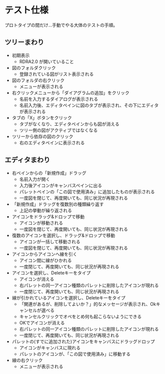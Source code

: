# テスト仕様

プロトタイプの間だけ…手動でやる大体のテストの手順。

## ツリーまわり

- 初期表示
  - RDRA2.0 が開いていること
- 図のフォルダクリック
  - 登録されている図がリスト表示される
- 図のフォルダの右クリック
  - メニューが表示される
- 右クリックメニューから「ダイアグラムの追加」をクリック
  - 名前を入力するダイアログが表示される
  - 名前入力後、エディタペインに図のタブが表示され、その下にエディタが表示される
- タブの「X」ボタンをクリック
  - タブがなくなり、エディタペインからも図が消える
  - ツリー側の図がアクティブではなくなる
- ツリーから依存の図のクリック
  - 右のエディタペインに表示される

## エディタまわり

- 右ペインからの「新規作成」ドラッグ
  - 名前入力が開く
  - 入力後アイコンがキャンバスペインに出る
  - パレットペインの「この図で使用済み」に追加したものが表示される
  - 一度図を閉じて、再度開いても、同じ状況が再現される
- 「新規作成」ドラッグを復数別の種類繰り返す
  - 上記の挙動が繰り返される
- アイコンをドラッグ&ドロップで移動
  - アイコンが移動される
  - 一度図を閉じて、再度開いても、同じ状況が再現される
- 復数のアイコンを選択し、ドラッグ&ドロップで移動
  - アイコンが一括して移動される
  - 一度図を閉じて、再度開いても、同じ状況が再現される
- アイコンからアイコンへ線を引く
  - アイコン間に線がひかれる
  - 一度閉じて、再度開いても、同じ状況が再現される
- アイコンを選択し、Deleteキーをタイプ
  - アイコンが消える
  - 右パレットの同一アイコン種類のパレットに削除したアイコンが現れる
  - 一度閉じて、再度開いても、同じ状況が再現される
- 線が引かれているアイコンを選択し、Deleteキーをタイプ
  - 「関連があるが、削除してよいか？」的なメッセージが表示され、Okキャンセルが選べる
  - キャンセルクリックでオペをとめ何も起こらないようにできる
  - OKでアイコンが消える
  - 右パレットの同一アイコン種類のパレットに削除したアイコンが現れる
  - 一度閉じて、再度開いても、同じ状況が再現される
- パレットの(すでに追加された)アイコンをキャンバスにドラッグドロップ
  - アイコンがキャンバスに現れる
  - パレットのアイコンが、「この図で使用済み」に移動する
- 線の右クリック
  - メニューが表示される